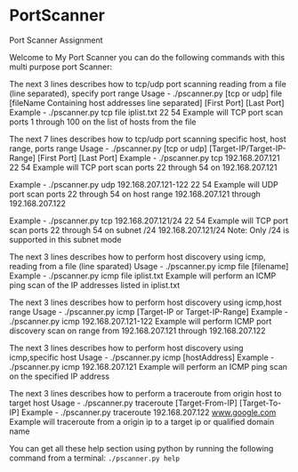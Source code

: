 # PortScanner
Port Scanner Assignment


   Welcome to My Port Scanner you can do the following commands with this multi purpose port Scanner:

  The next 3 lines describes how to tcp/udp port scanning reading from a file (line separated), specify port range
  Usage - ./pscanner.py [tcp or udp] file [fileName Containing host addresses line separated] [First Port] [Last Port]
  Example - ./pscanner.py tcp file iplist.txt 22 54
  Example will TCP port scan ports 1 through 100 on the list of hosts from the file

  The next 7 lines describes how to tcp/udp port scanning specific host, host range, ports range
  Usage - ./pscanner.py [tcp or udp] [Target-IP/Target-IP-Range] [First Port] [Last Port]
  Example - ./pscanner.py tcp 192.168.207.121 22 54
  Example will TCP port scan ports 22 through 54 on 192.168.207.121

  Example - ./pscanner.py udp 192.168.207.121-122 22 54
  Example will UDP port scan ports 22 through 54 on host range 192.168.207.121 through 192.168.207.122

  Example - ./pscanner.py tcp 192.168.207.121/24 22 54
  Example will TCP port scan ports 22 through 54 on subnet /24 192.168.207.121/24 Note: Only /24 is supported in this subnet mode

  The next 3 lines describes how to perform host discovery using icmp, reading from a file (line sparated)
  Usage - ./pscanner.py icmp file [filename]
  Example - ./pscanner.py icmp file iplist.txt
  Example will perform an ICMP ping scan of the IP addresses listed in iplist.txt

  The next 3 lines describes how to perform host discovery using icmp,host range
  Usage - ./pscanner.py icmp [Target-IP or Target-IP-Range]
  Example - ./pscanner.py icmp 192.168.207.121-122
  Example will perform ICMP port discovery scan on range from 192.168.207.121 through 192.168.207.122

  The next 3 lines describes how to perform host discovery using icmp,specific host
  Usage - ./pscanner.py icmp [hostAddress]
  Example - ./pscanner.py icmp 192.168.207.121
  Example will perform an ICMP ping scan on the specified IP address

  The next 3 lines describes how to perform a traceroute from origin host to target host
  Usage - ./pscanner.py traceroute [Target-From-IP] [Target-To-IP]
  Example - ./pscanner.py traceroute 192.168.207.122 www.google.com
  Example will traceroute from a origin ip to a target ip or qualified domain name

  You can get all these help section using python by running the following command from a terminal: `./pscanner.py help`
